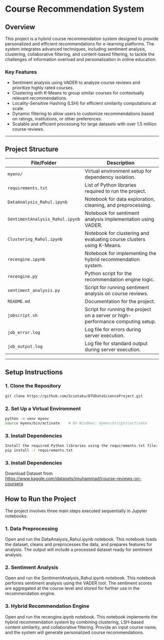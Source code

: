 # **Course Recommendation System**

## **Overview**
This project is a hybrid course recommendation system designed to provide personalized and efficient recommendations for e-learning platforms. The system integrates advanced techniques, including sentiment analysis, clustering, collaborative filtering, and content-based filtering, to tackle the challenges of information overload and personalization in online education.

### **Key Features**
- Sentiment analysis using VADER to analyze course reviews and prioritize highly rated courses.
- Clustering with K-Means to group similar courses for contextually relevant recommendations.
- Locality-Sensitive Hashing (LSH) for efficient similarity computations at scale.
- Dynamic filtering to allow users to customize recommendations based on ratings, institutions, or other preferences.
- Scalable and efficient processing for large datasets with over 1.5 million course reviews.

---

## **Project Structure**
| File/Folder                | Description                                                                 |
|----------------------------|-----------------------------------------------------------------------------|
| `myenv/`                   | Virtual environment setup for dependency isolation.                        |
| `requirements.txt`         | List of Python libraries required to run the project.                     |
| `DataAnalysis_Rahul.ipynb` | Notebook for data exploration, cleaning, and preprocessing.                |
| `SentimentAnalysis_Rahul.ipynb` | Notebook for sentiment analysis implementation using VADER.              |
| `Clustering_Rahul.ipynb`   | Notebook for clustering and evaluating course clusters using K-Means.      |
| `recengine.ipynb`          | Notebook for implementing the hybrid recommendation system.                |
| `recengine.py`             | Python script for the recommendation engine logic.                         |
| `sentiment_analysis.py`    | Script for running sentiment analysis on course reviews.                   |
| `README.md`                | Documentation for the project.                                             |
| `jobscript.sh`             | Script for running the project on a server or high-performance computing setup. |
| `job_error.log`            | Log file for errors during server execution.                               |
| `job_output.log`           | Log file for standard output during server execution.                      |

---

## **Setup Instructions**

### **1. Clone the Repository**
```bash
git clone https://github.com/Sciotaku/DTUDataScienceProject.git
```

### **2. Set Up a Virtual Environment**
```bash
python -m venv myenv
source myenv/bin/activate    # On Windows: myenv\Scripts\activate
```

### **3. Install Dependencies**
```bash
Install the required Python libraries using the requirements.txt file:
pip install -r requirements.txt
```

### **3. Install Dependencies**
Download Dataset from https://www.kaggle.com/datasets/imuhammad/course-reviews-on-coursera

## **How to Run the Project**
The project involves three main steps executed sequentially in Jupyter notebooks:

### **1. Data Preprocessing**
Open and run the DataAnalysis_Rahul.ipynb notebook.
This notebook loads the dataset, cleans and preprocesses the data, and prepares features for analysis.
The output will include a processed dataset ready for sentiment analysis.

### **2. Sentiment Analysis**
Open and run the SentimentAnalysis_Rahul.ipynb notebook.
This notebook performs sentiment analysis using the VADER tool.
The sentiment scores are aggregated at the course level and stored for further use in the recommendation engine.

### **3. Hybrid Recommendation Engine**
Open and run the recengine.ipynb notebook.
This notebook implements the hybrid recommendation system by combining clustering, LSH-based content similarity, and collaborative filtering.
Provide an input course name, and the system will generate personalized course recommendations.